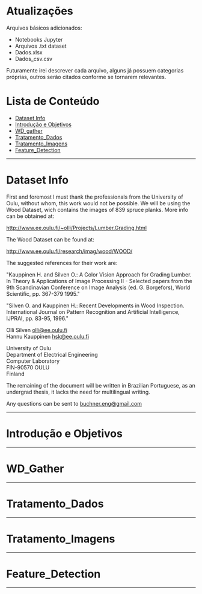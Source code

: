 # Atualizações

Arquivos básicos adicionados:
+ Notebooks Jupyter
+ Arquivos .txt dataset
+ Dados.xlsx
+ Dados_csv.csv

Futuramente irei descrever cada arquivo, alguns já possuem categorias próprias, outros serão citados conforme se tornarem relevantes.


# Lista de Conteúdo

+ [Dataset Info](#dataset-info)
+ [Introdução e Objetivos](#introdução-e-objetivos)
+ [WD_gather](#wd_gather)
+ [Tratamento_Dados](#tratamento_dados)
+ [Tratamento_Imagens](#tratamento_imagens)
+ [Feature_Detection](#feature_detection)

**********

# Dataset Info

First and foremost I must thank the professionals from the University of Oulu, without whom, this work would not be possible. We will be using the Wood Dataset, wich contains the images of 839 spruce planks. More info can be obtained at:

http://www.ee.oulu.fi/~olli/Projects/Lumber.Grading.html

The Wood Dataset can be found at:

http://www.ee.oulu.fi/research/imag/wood/WOOD/

The suggested references for their work are:

"Kauppinen H. and Silven O.: A Color Vision Approach for Grading Lumber. In Theory & Applications of Image Processing II - Selected papers from the 9th Scandinavian Conference on Image Analysis (ed. G. Borgefors), World Scientific, pp. 367-379 1995."

"Silven O. and Kauppinen H.: Recent Developments in Wood Inspection. International Journal on Pattern Recognition and Artificial Intelligence, IJPRAI, pp. 83-95, 1996."


Olli Silven       olli@ee.oulu.fi  
Hannu Kauppinen    hsk@ee.oulu.fi  

University of Oulu  
Department of Electrical Engineering  
Computer Laboratory  
FIN-90570 OULU  
Finland  

The remaining of the document will be written in Brazilian Portuguese, as an undergrad thesis, it lacks the need for multilingual writing.

Any questions can be sent to <buchner.eng@gmail.com>

**********

# Introdução e Objetivos



**********

# WD_Gather



**********

# Tratamento_Dados



**********

# Tratamento_Imagens



**********

# Feature_Detection



**********
